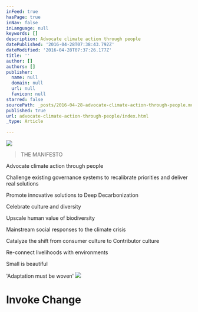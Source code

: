 ```yaml
---
inFeed: true
hasPage: true
inNav: false
inLanguage: null
keywords: []
description: Advocate climate action through people
datePublished: '2016-04-28T07:38:43.792Z'
dateModified: '2016-04-28T07:37:26.177Z'
title: ''
author: []
authors: []
publisher:
  name: null
  domain: null
  url: null
  favicon: null
starred: false
sourcePath: _posts/2016-04-28-advocate-climate-action-through-people.md
published: true
url: advocate-climate-action-through-people/index.html
_type: Article

---
```

![](https://the-grid-user-content.s3-us-west-2.amazonaws.com/de7df00c-edc7-4ac4-b861-5a3b59f96a54.gif)

> THE MANIFESTO

Advocate climate action through people

Challenge existing governance systems to recalibrate priorities and deliver real solutions

Promote innovative solutions to Deep Decarbonization

Celebrate culture and diversity

Upscale human value of biodiversity

Mainstream social responses to the climate crisis

Catalyze the shift from consumer culture to Contributor culture

Re-connect livelihoods with environments

Small is beautiful

'Adaptation must be woven'
![](https://the-grid-user-content.s3-us-west-2.amazonaws.com/628e5660-dc33-496d-8a1f-222a1336a325.png)

# Invoke Change